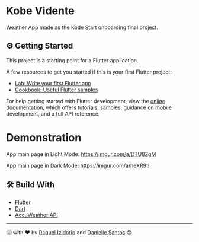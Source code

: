 # Kobe Vidente

Weather App made as the Kode Start onboarding final project.

## ⚙️ Getting Started

This project is a starting point for a Flutter application.

A few resources to get you started if this is your first Flutter project:

- [Lab: Write your first Flutter app](https://docs.flutter.dev/get-started/codelab)
- [Cookbook: Useful Flutter samples](https://docs.flutter.dev/cookbook)

For help getting started with Flutter development, view the
[online documentation](https://docs.flutter.dev/), which offers tutorials,
samples, guidance on mobile development, and a full API reference.


# Demonstration

App main page in Light Mode: https://imgur.com/a/DTU82gM

App main page in Dark Mode: https://imgur.com/a/heXR9ti

## 🛠️ Build With

* [Flutter](https://flutter.dev/)
* [Dart](https://dart.dev/)
* [AccuWeather API](https://developer.accuweather.com)

---
⌨️ with ❤️ by [Raquel Izidorio](https://github.com/Izraquel) and [Danielle Santos](https://github.com/danisantoss) 😊
